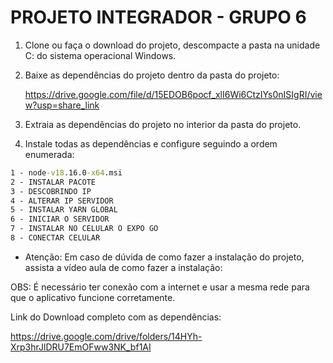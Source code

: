 # PROJETO INTEGRADOR - GRUPO 6

1. Clone ou faça o download do projeto, descompacte a pasta na unidade C: do sistema operacional Windows.

2. Baixe as dependências do projeto dentro da pasta do projeto:

   https://drive.google.com/file/d/15EDOB6pocf_xlI6Wi6CtzIYs0nISIgRI/view?usp=share_link

   

3. Extraia as dependências do projeto no interior da pasta do projeto.

4. Instale todas as dependências e configure seguindo a ordem enumerada:

```cmd
1 - node-v18.16.0-x64.msi
2 - INSTALAR PACOTE
3 - DESCOBRINDO IP 
4 - ALTERAR IP SERVIDOR
5 - INSTALAR YARN GLOBAL
6 - INICIAR O SERVIDOR
7 - INSTALAR NO CELULAR O EXPO GO
8 - CONECTAR CELULAR
```

- Atenção: Em caso de dúvida de como fazer a instalação do projeto, assista a vídeo aula de como fazer a instalação: 



OBS: É necessário ter conexão com a internet e usar a mesma rede para que o aplicativo funcione corretamente.







Link do Download completo com as dependências:

https://drive.google.com/drive/folders/14HYh-Xrp3hrJlDRU7EmOFww3NK_bf1AI

